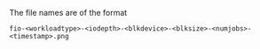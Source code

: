The file names are of the format

```
fio-<workloadtype>-<iodepth>-<blkdevice>-<blksize>-<numjobs>-<timestamp>.png
```
